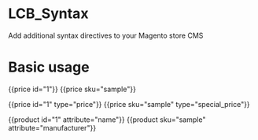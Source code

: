 # LCB_Syntax
Add additional syntax directives to your Magento store CMS

# Basic usage

{{price id="1"}}
{{price sku="sample"}}

{{price id="1" type="price"}}
{{price sku="sample" type="special_price"}}

{{product id="1" attribute="name"}}
{{product sku="sample" attribute="manufacturer"}}